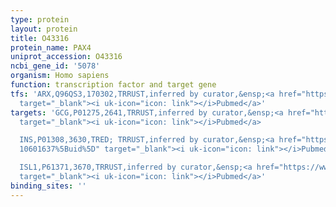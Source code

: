 ```yaml
---
type: protein
layout: protein
title: O43316
protein_name: PAX4
uniprot_accession: O43316
ncbi_gene_id: '5078'
organism: Homo sapiens
function: transcription factor and target gene
tfs: 'ARX,Q96QS3,170302,TRRUST,inferred by curator,&ensp;<a href="https://www.ncbi.nlm.nih.gov/pubmed/?term=23771350%5Buid%5D"
  target="_blank"><i uk-icon="icon: link"></i>Pubmed</a>'
targets: 'GCG,P01275,2641,TRRUST,inferred by curator,&ensp;<a href="https://www.ncbi.nlm.nih.gov/pubmed/?term=17426099%5Buid%5D"
  target="_blank"><i uk-icon="icon: link"></i>Pubmed</a>

  INS,P01308,3630,TRED; TRRUST,inferred by curator,&ensp;<a href="https://www.ncbi.nlm.nih.gov/pubmed/?term=17426099;
  10601637%5Buid%5D" target="_blank"><i uk-icon="icon: link"></i>Pubmed</a>

  ISL1,P61371,3670,TRRUST,inferred by curator,&ensp;<a href="https://www.ncbi.nlm.nih.gov/pubmed/?term=15161765%5Buid%5D"
  target="_blank"><i uk-icon="icon: link"></i>Pubmed</a>'
binding_sites: ''
---
```

